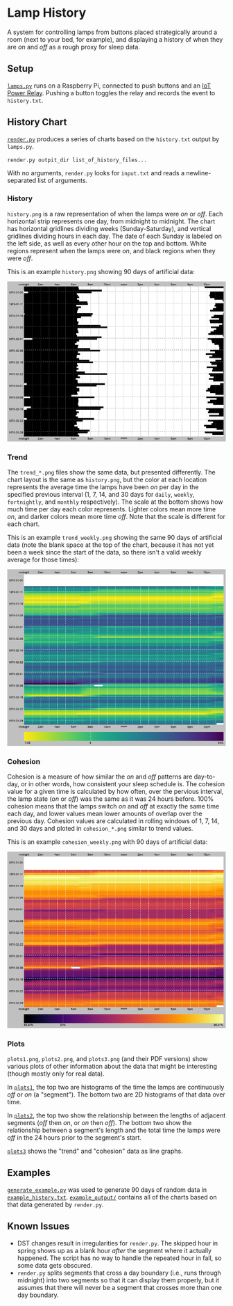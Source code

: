 # Lamp History

A system for controlling lamps from buttons placed strategically around a room
(next to your bed, for example), and displaying a history of when they are *on*
and *off* as a rough proxy for sleep data.


## Setup

[`lamps.py`](lamps.py) runs on a Raspberry Pi, connected to push buttons and an
[IoT Power Relay](https://dlidirect.com/products/iot-power-relay). Pushing a
button toggles the relay and records the event to `history.txt`.


## History Chart

[`render.py`](render.py) produces a series of charts based on the `history.txt`
output by `lamps.py`.

```sh
render.py outpit_dir list_of_history_files...
```

With no arguments, `render.py` looks for `input.txt` and reads a
newline-separated list of arguments.

### History

`history.png` is a raw representation of when the lamps were *on* or *off*. Each
horizontal strip represents one day, from midnight to midnight. The chart has
horizontal gridlines dividing weeks (Sunday-Saturday), and vertical gridlines
dividing hours in each day. The date of each Sunday is labeled on the left side,
as well as every other hour on the top and bottom. White regions represent when
the lamps were *on*, and black regions when they were *off*.

This is an example `history.png` showing 90 days of artificial data:

![history](example_output/history.png)

### Trend

The `trend_*.png` files show the same data, but presented differently. The chart
layout is the same as `history.png`, but the color at each location represents
the average time the lamps have been *on* per day in the specified previous
interval (1, 7, 14, and 30 days for `daily`, `weekly`, `fortnightly`, and
`monthly` respectively). The scale at the bottom shows how much time per day
each color represents. Lighter colors mean more time *on*, and darker colors
mean more time *off*. Note that the scale is different for each chart.

This is an example `trend_weekly.png` showing the same 90 days of artificial
data (note the blank space at the top of the chart, because it has not yet been
a week since the start of the data, so there isn't a valid weekly average for
those times):

![weekly trend](example_output/trend_weekly.png)

### Cohesion

Cohesion is a measure of how similar the *on* and *off* patterns are day-to-day,
or in other words, how consistent your sleep schedule is. The cohesion value for
a given time is calculated by how often, over the pervious interval, the lamp
state (*on* or *off*) was the same as it was 24 hours before. 100% cohesion
means that the lamps switch *on* and *off* at exactly the same time each day,
and lower values mean lower amounts of overlap over the previous day. Cohesion
values are calculated in rolling windows of 1, 7, 14, and 30 days and ploted in
`cohesion_*.png` similar to trend values.

This is an example `cohesion_weekly.png` with 90 days of artificial data:

![weekly cohesion](example_output/cohesion_weekly.png)

### Plots

`plots1.png`, `plots2.png`, and `plots3.png` (and their PDF versions) show
various plots of other information about the data that might be interesting
(though mostly only for real data).

In [`plots1`](example_output/plots1.png), the top two are histograms of the time
the lamps are continuously *off* or *on* (a "segment"). The bottom two are 2D
histograms of that data over time.

In [`plots2`](example_output/plots2.png), the top two show the relationship
between the lengths of adjacent segments (*off* then *on*, or *on* then *off*).
The bottom two show the relationship between a segment's length and the total
time the lamps were *off* in the 24 hours prior to the segment's start.

[`plots3`](example_output/plots3.png) shows the "trend" and "cohesion" data as
line graphs.


## Examples

[`generate_example.py`](generate_example.py) was used to generate 90 days of
random data in [`example_history.txt`](example_history.txt).
[`example_output/`](example_output) contains all of the charts based on that
data generated by `render.py`.


## Known Issues

* DST changes result in irregularities for `render.py`. The skipped hour in
spring shows up as a blank hour *after* the segment where it actually happened.
The script has no way to handle the repeated hour in fall, so some data gets
obscured.
* `render.py` splits segments that cross a day boundary (i.e., runs through
midnight) into two segments so that it can display them properly, but it assumes
that there will never be a segment that crosses more than one day boundary.
